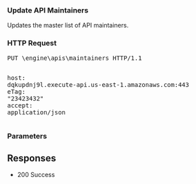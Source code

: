<!DOCTYPE html><html><head><title>Update API Maintainers</title><link rel="stylesheet" href="../OpenApi.css"/><meta charset="utf-8"/><meta name="viewport" content="width=device-width, initial-scale=1"/></head><body><article><section  class="requestOverview"><h1  class="requestSummary">Update API Maintainers</h1><p  class="requestDescription">Updates the master list of API maintainers.</p></section><section  class="http"><h3>HTTP Request</h3><pre  class="httpExample"><span  class="requestLine">PUT</span> <span  class="httpTarget">\engine\apis\maintainers</span> <span  class="httpVersion">HTTP/1.1</span>
<span  class="headerLine">host</span>: <span  class="headerValue">dqkupdnj9l.execute-api.us-east-1.amazonaws.com:443</span>
<span  class="headerLine">eTag</span>: <span  class="headerValue">"23423432"</span>
<span  class="headerLine">accept</span>: <span  class="headerValue">application/json</span>
</pre></section><dl  class="parameters"><h3>Parameters</h3></dl><section  class="responses"><h2>Responses</h2><ul  class="responses"><li  class="response"><span  class="statusLine">200</span> <span  class="statusDescription">Success</span></li></ul></section></article></body></html>